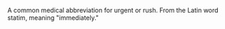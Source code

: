 
A common medical abbreviation for urgent or rush. From the Latin word statim, meaning "immediately."
